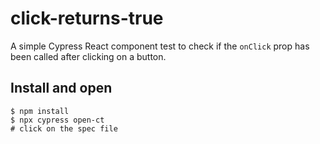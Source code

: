 # click-returns-true

A simple Cypress React component test to check if the `onClick` prop has been called after clicking on a button.

## Install and open

```
$ npm install
$ npx cypress open-ct
# click on the spec file
```
